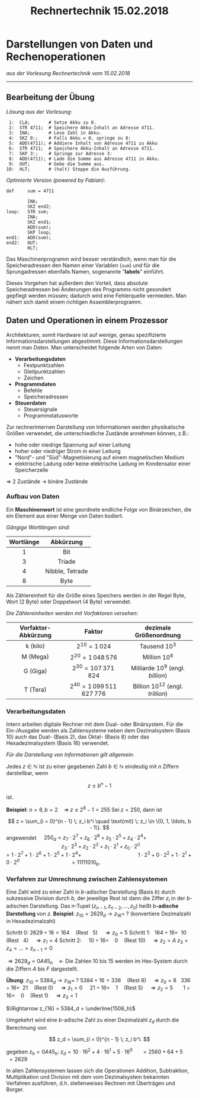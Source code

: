 ﻿---
title: Rechnertechnik 15.02.2018
layout: default
permalink: 2018-02-15_rechnertechnik_md
filepath: Semester_4/Rechnertechnik/2018-02-15_rechnertechnik.md
---
# Darstellungen von Daten und Rechenoperationen
_aus der Vorlesung Rechnertechnik vom 15.02.2018_

---

## Bearbeitung der Übung
_Lösung aus der Vorlesung_:
```assembly
 1:  CLA;       # Setze Akku zu 0.
 2:  STR 4711;  # Speichere Akku-Inhalt an Adresse 4711.
 3:  INA;       # Lese Zahl in Akku.
 4:  SKZ 8:;    # Falls Akku = 0, springe zu 8:
 5:  ADD(4711); # Addiere Inhalt von Adresse 4711 zu Akku
 6:  STR 4711;  # Speichere Akku-Inhalt an Adresse 4711.
 7:  SKP 3:;    # Springe zur Adresse 3:
 8:  ADD(4711); # Lade die Summe aus Adresse 4711 in Akku.
 9:  OUT;       # Gebe die Summe aus.
10:  HLT;       # (halt) Stoppe die Ausführung.
```

_Optimierte Version (powered by Fabian)_:
```assembly
def     sum = 4711

        INA;
        SKZ end2;
loop:   STR sum;
        INA;
        SKZ end1;
        ADD(sum);
        SKP loop;
end1:   ADD(sum);
end2:   OUT;
        HLT;
```

Das Maschinenprogramm wird besser verständlich, wenn man für die Speicheradressen den Namen einer Variablen (`sum`) und für die Sprungadressen ebenfalls Namen, sogenannte "**labels**" einführt.

Dieses Vorgehen hat außerdem den Vorteil, dass absolute Speicheradressen bei Änderungen des Programms nicht gesondert gepflegt werden müssen; dadurch wird eine Fehlerquelle vermieden.
Man nähert sich damit einem richtigen Assemblerprogramm.

## Daten und Operationen in einem Prozessor
Architekturen, somit Hardware ist auf wenige, genau spezifizierte Informationsdarstellungen abgestimmt. Diese Informationsdarstellungen nennt man _Daten_. Man unterscheidet folgende Arten von Daten:

* **Verarbeitungsdaten**
	* Festpunktzahlen
	* Gleitpunktzahlen
	* Zeichen
* **Programmdaten**
	* Befehle
	* Speicheradressen
* **Steuerdaten**
	* Steuersignale
	* Programmstatusworte

Zur rechnerinternen Darstellung von Informationen werden physikalische Größen verwendet, die unterschiedliche Zustände annehmen können, z.B.:

* hohe oder niedrige Spannung auf einer Leitung
* hoher oder niedriger Strom in einer Leitung
* "Nord"- und "Süd"-Magnetisierung auf einem magnetischen Medium
* elektrische Ladung oder keine elektrische Ladung im Kondensator einer Speicherzelle

$\Rightarrow$ 2 Zustände $\rightarrow$ binäre Zustände

### Aufbau von Daten
Ein **Maschinenwort** ist eine geordnete endliche Folge von Binärzeichen, die ein Element aus einer Menge von Daten kodiert.

_Gängige Wortlängen sind_:

| **Wortlänge** |  **Abkürzung**  |
|:-------------:|:---------------:|
|      1        |       Bit       |
|      3        |      Triade     |
|      4        | Nibble, Tetrade |
|      8        |      Byte       |

Als Zählereinheit für die Größe eines Speichers werden in der Regel Byte, Wort (2 Byte) oder Doppelwort (4 Byte) verwendet.

_Die Zählereinheiten werden mit Vorfaktoren versehen_:

| **Vorfaktor-Abkürzung** |        **Faktor**              | **dezimale Größenordnung** |
|:----:|:---------:|:-----------:|
| k (kilo)| $2^{10} = 1\,024$ | Tausend $10^3$ |
| M (Mega) | $2^{20} = 1\,048\,576$ | Million $10^6$ |
| G (Giga) | $2^{30} = 107\,371\,824$ | Milliarde $10^9$ (engl. _billion_) |
| T (Tera) | $2^{40} = 1\,099\,511\,627\,776$ | Billion $10^{12}$ (engl. _trillion_) |

### Verarbeitungsdaten
Intern arbeiten digitale Rechner mit dem Dual- oder Binärsystem. Für die Ein-/Ausgabe werden als Zahlensysteme neben dem Dezimalsystem (Basis $10$) auch das Dual- (Basis $2$), das Oktal- (Basis $8$) oder das Hexadezimalsystem (Basis $16$) verwendet.

_Für die Darstellung von Informationen gilt allgemein_:

Jedes $z \in \mathbb{N}$ ist zu einer gegebenen Zahl $b \in \mathbb{N}$ eindeutig mit $n$ Ziffern darstellbar, wenn

$$
z \le b^n - 1
$$

ist.

**Beispiel**: $n = 8, \, b = 2 \quad \Rightarrow \; z \le 2^8 - 1 = 255$
Sei $z = 250$, dann ist

$$
z = \sum_{i = 0}^{n - 1} \; z_i b^i \quad \text{mit} \; z_i \in \{0, 1, \ldots, b - 1\}.
$$
angewendet $\quad 250_d = z_7 \cdot 2^7 + z_6 \cdot 2^6 + z_5 \cdot 2^5 + z_4 \cdot 2^4 +$
$\quad \quad \quad \quad \quad \quad \quad \quad \quad z_3 \cdot 2^3 + z_2 \cdot 2^2 + z_1 \cdot 2^1 + z_0 \cdot 2^0$
$\quad \quad \quad \quad \quad \quad \quad \quad = 1 \cdot 2^7 + 1 \cdot 2^6 + 1 \cdot 2^5 + 1 \cdot 2^4 +$
$\quad \quad \quad \quad \quad \quad \quad \quad \quad 1 \cdot 2^3 + 0 \cdot 2^2 + 1 \cdot 2^1 + 0 \cdot 2^0$
$\quad \quad \quad \quad \quad \quad \quad \quad = 11111010_b.$

### Verfahren zur Umrechnung zwischen Zahlensystemen
Eine Zahl wird zu einer Zahl in $b$-adischer Darstellung (Basis $b$) durch sukzessive Division durch $b$, der jeweilige Rest ist dann die Ziffer $z_i$ in der $b$-adischen Darstellung. Das $n$-Tupel $(z_{n - 1}, z_{n - 2}, \ldots, z_0)$ heißt $b$**-adische Darstellung** von $z$.
**Beispiel**: $z_{10} = 2629_d \rightarrow z_{16} = \; ?$ (konvertiere Dezimalzahl in Hexadezimalzahl)

Schritt 0: $2629 \div 16 = 164 \quad (\text{Rest} \ \ \ 5) \quad \Rightarrow z_0 = 5$
Schritt 1: $\ \ 164 \div 16 = \ \ 10 \quad (\text{Rest} \ \ \ 4) \quad \Rightarrow z_1 = 4$
Schritt 2: $\ \ \ \ 10 \div 16 = \ \ \ \ 0 \quad (\text{Rest} \ 10) \quad \Rightarrow z_2 = A$
$z_3 = z_4 = \ldots = z_{n - 1} = 0$

$\Rightarrow 2629_d = 0A45_h \quad \leftarrow$ Die Zahlen $10$ bis $15$ werden im Hex-System durch die Ziffern $A$ bis $F$ dargestellt.

**Übung**: $z_{10} = 5384_d \rightarrow z_{16} = \; ?$
$5384 \div 16 = 336 \quad (\text{Rest} \ 8) \quad \Rightarrow z_0 = 8$
$\ \ 336 \div 16 = \ \ 21 \quad (\text{Rest} \ 0) \quad \Rightarrow z_1 = 0$
$\ \ \ \ 21 \div 16 = \ \ \ \ 1 \quad (\text{Rest} \ 5) \quad \Rightarrow z_2 = 5$
$\ \ \ \ \ \ 1 \div 16 = \ \ \ \ 0 \quad (\text{Rest} \ 1) \quad \Rightarrow z_3  = 1$

$\Rightarrow z_{16} = 5384_d = \underline{1508_h}$

Umgekehrt wird eine $b$-adische Zahl zu einer Dezimalzahl $z_d$ durch die Berechnung von

$$
z_d = \sum_{i = 0}^{n - 1} \; z_i b^i.
$$

gegeben $z_h = 0A45_h:$
$z_d = 10 \cdot 16^2 + 4 \cdot 16^1 + 5 \cdot 16^0$
$\quad \  = 2560 + 64 + 5$
$\quad \ = 2629$

In allen Zahlensystemen lassen sich die Operationen Addition, Subtraktion, Multiplikation und Division mit dem vom Dezimalsystem bekannten Verfahren ausführen, d.h. stellenweises Rechnen mit Überträgen und Borger.
